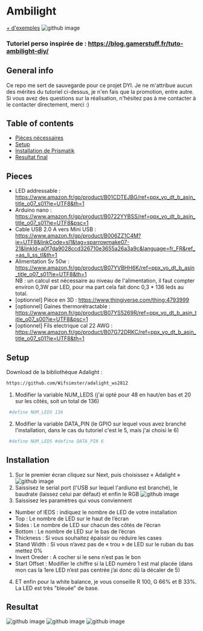 # Ambilight  
[+ d'exemples](#resultat)
![github image](https://lh3.googleusercontent.com/pw/AM-JKLXWhA97hn9D-qbwrkPP0hHfKKH7MadzGFNt8cdrHaS9_OEa74gNvU6piaQ-k63bs65wTl4br35Hr32-J34S89FlrI_P4saTFCKz_5FsCSrShXqFstYUkIMzzmhYh6k8mrPryWUkY1uAcvSVKFxxLavN=w1718-h1289-no?authuser=0)
### Tutoriel perso inspirée de : https://blog.gamerstuff.fr/tuto-ambilight-diy/


## General info
Ce repo me sert de sauvegarde pour ce projet DYI. Je ne m'attribue aucun des mérites du tutoriel ci-dessus, je n'en fais que la promotion, entre autre.
Si vous avez des questions sur la réalisation, n'hésitez pas à me contacter à le contacter directement, merci :)

## Table of contents

* [Pièces nécessaires](#pieces)
* [Setup](#setup)
* [Installation de Prismatik](#installation)
* [Resultat final](#resultat)

## Pieces
* LED addressable : https://www.amazon.fr/gp/product/B01CDTEJBG/ref=ppx_yo_dt_b_asin_title_o07_s01?ie=UTF8&th=1
* Arduino nano : https://www.amazon.fr/gp/product/B0722YYBSS/ref=ppx_yo_dt_b_asin_title_o07_s01?ie=UTF8&psc=1
* Cable USB 2.0 A vers Mini USB : https://www.amazon.fr/gp/product/B006ZZ1C4M?ie=UTF8&linkCode=sl1&tag=sparrowmake07-21&linkId=a0f7da9028ccd326710e3655a26a3a9c&language=fr_FR&ref_=as_li_ss_tl&th=1
* Alimentation 5v 50w : https://www.amazon.fr/gp/product/B07YVBHH6K/ref=ppx_yo_dt_b_asin_title_o07_s01?ie=UTF8&th=1 <br>
NB : un calcul est nécessaire au niveau de l'alimentation, il faut compter environ 0,3W par LED, pour ma part cela fait donc 0,3 * 136 leds au total. 
* [optionnel] Pièce en 3D : https://www.thingiverse.com/thing:4793999<br>
* [optionnel] Gaines thermorétractable : https://www.amazon.fr/gp/product/B07YS5269R/ref=ppx_yo_dt_b_asin_title_o07_s00?ie=UTF8&psc=1
* [optionnel] Fils electrique cal 22 AWG : https://www.amazon.fr/gp/product/B07G72DRKC/ref=ppx_yo_dt_b_asin_title_o07_s01?ie=UTF8&th=1


## Setup

Download de la bibliothèque Adalight :
```bash 
https://github.com/Wifsimster/adalight_ws2812
```

1. Modifier la variable NUM_LEDS (j'ai opté pour 48 en haut/en bas et 20 sur les côtés, soit un total de 136)
```bash 
 #define NUM_LEDS 136
```

2. Modifier la variable DATA_PIN (le GPIO sur lequel vous avez branché l'installation, dans le cas du tutoriel c'est le 5, mais j'ai choisi le 6) 
```bash 
 #define NUM_LEDS #define DATA_PIN 6
```

## Installation
1. Sur le premier écran cliquez sur Next, puis choisissez « Adalight »<br>
![github image](https://i0.wp.com/blog.gamerstuff.fr/wp-content/uploads/2020/01/tuto-ambilight-diy-07.jpg?w=446&h=250&ssl=1)
2. Saissisez le serial port (l'USB sur lequel l'ardiuno est branché), le baudrate (laissez celui par défaut) et enfin le RGB
![github image](https://i0.wp.com/blog.gamerstuff.fr/wp-content/uploads/2020/01/tuto-ambilight-diy-13.jpg?resize=800%2C331&ssl=1)
3. Saissisez les paramètres qui vous conviennent 
* Number of lEDS : indiquez le nombre de LED de votre installation
* Top : Le nombre de LED sur le haut de l’écran
* Sides : Le nombre de LED sur chacun des côtés de l’écran
* Bottom : Le nombre de LED sur le bas de l’écran
* Thickness : Si vous souhaitez épaissir ou réduire les cases
* Stand Width : Si vous n’avez pas de « trou » de LED sur le ruban du bas mettez 0%
* Invert Oreder : A cocher si le sens n’est pas le bon
* Start Offset : Modifier le chiffre si la LED numéro 1 est mal placée (dans mon cas la 1ere LED n’est pas centrée j’ai donc dû la décaler de 5)

4. ET enfin pour la white balance, je vous conseille R 100, G 66% et B 33%. La LED est très "bleuée" de base.

## Resultat
![github image](https://lh3.googleusercontent.com/pw/AM-JKLXWhA97hn9D-qbwrkPP0hHfKKH7MadzGFNt8cdrHaS9_OEa74gNvU6piaQ-k63bs65wTl4br35Hr32-J34S89FlrI_P4saTFCKz_5FsCSrShXqFstYUkIMzzmhYh6k8mrPryWUkY1uAcvSVKFxxLavN=w1718-h1289-no?authuser=0)
![github image](https://lh3.googleusercontent.com/pw/AM-JKLXCMNea_R9CYxPmJ90UE6ai-W_Ns_fyES0gnyjhrJ4NoHTJ9_qRGy40VjDhZ5MUv8LDNHm3XbfKzfurU4SUh0Cv1q4a3RDLy3lsn_JHC95_-PEQf7LeNgnIMHd-TN1rS0QXDS8RpDSu1UuMWdaVhzYJ=w1718-h1289-no?authuser=0)
![github image](https://lh3.googleusercontent.com/pw/AM-JKLVr31CiKNq4JlBfqEoqHqT1dioX5VnrKLG1i4fMcIm4KH6WRFkp3zOTxm5ohY0b7tvuS17eQXfHkum2MsSJ4y65afpWGjP_kR4mEoT6yH8jQfO34tdZ7-HhkP2m3ZEThx9pFoFFsKhSOS7p3D5S3XZ0=w1718-h1289-no?authuser=0)
